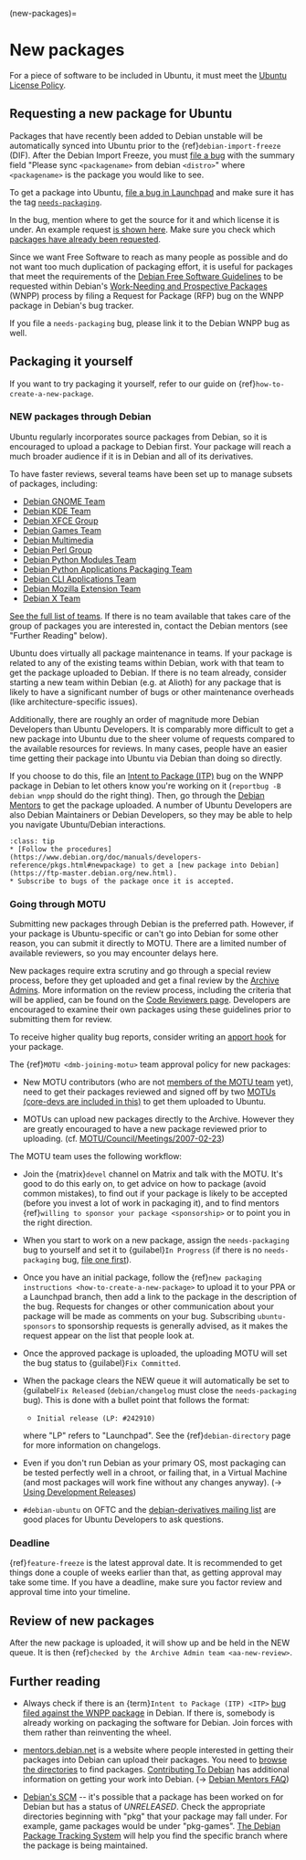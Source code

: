 (new-packages)=
# New packages

For a piece of software to be included in Ubuntu, it must meet the [Ubuntu License Policy](https://help.ubuntu.com/community/License).


## Requesting a new package for Ubuntu

Packages that have recently been added to Debian unstable will be automatically synced into Ubuntu prior to the {ref}`debian-import-freeze` (DIF).
After the Debian Import Freeze, you must [file a bug](https://launchpad.net/ubuntu/+filebug/?no-redirect) with the summary field "Please sync `<packagename>` from debian `<distro>`" where
`<packagename>` is the package you would like to see.

To get a package into Ubuntu, [file a bug in Launchpad](https://bugs.launchpad.net/ubuntu/+filebug?no-redirect&field.tag=needs-packaging) and make sure it has the tag [`needs-packaging`](https://lists.ubuntu.com/archives/ubuntu-motu/2007-March/001471.html).

In the bug, mention where to get the source for it and which license it is under.
An example request [is shown here](https://wiki.ubuntu.com/UbuntuDevelopment/NewPackages/ExamplePackageRequest).
Make sure you check which [packages have already been requested](https://launchpad.net/ubuntu/+bugs?field.tag=needs-packaging). 

Since we want Free Software to reach as many people as possible and do not want too much duplication of packaging effort, it is useful for packages that meet the requirements of the [Debian Free Software Guidelines](https://www.debian.org/social_contract) to be requested within Debian's [Work-Needing and Prospective Packages](https://www.debian.org/devel/wnpp/) (WNPP) process by filing a Request for Package (RFP) bug on the WNPP package in Debian's bug tracker.

If you file a `needs-packaging` bug, please link it to the Debian WNPP bug as well.


## Packaging it yourself

If you want to try packaging it yourself, refer to our guide on {ref}`how-to-create-a-new-package`.


### NEW packages through Debian

Ubuntu regularly incorporates source packages from Debian, so it is encouraged to upload a package to Debian first.
Your package will reach a much broader audience if it is in Debian and all of its derivatives.

To have faster reviews, several teams have been set up to manage subsets of packages, including:

* [Debian GNOME Team](https://wiki.debian.org/Teams/DebianGnome)
* [Debian KDE Team](https://salsa.debian.org/qt-kde-team/)
* [Debian XFCE Group](https://wiki.debian.org/Teams/DebianXfceGroup)
* [Debian Games Team](https://wiki.debian.org/Teams/Games)
* [Debian Multimedia](https://wiki.debian.org/DebianMultimedia)
* [Debian Perl Group](https://wiki.debian.org/Teams/DebianPerlGroup)
* [Debian Python Modules Team](https://wiki.debian.org/Teams/PythonTeam)
* [Debian Python Applications Packaging Team](https://wiki.debian.org/Teams/PythonTeam)
* [Debian CLI Applications Team](https://wiki.debian.org/Teams/DebianCliAppsTeam)
* [Debian Mozilla Extension Team](https://wiki.debian.org/Teams/DebianWebextensionTeam)
* [Debian X Team](https://salsa.debian.org/xorg-team)

[See the full list of teams](https://wiki.debian.org/Teams).
If there is no team available that takes care of the group of packages you are interested in, contact the Debian mentors (see "Further Reading" below).

Ubuntu does virtually all package maintenance in teams.
If your package is related to any of the existing teams within Debian, work with that team to get the package uploaded to Debian.
If there is no team already, consider starting a new team within Debian (e.g. at Alioth) for any package that is likely to have a significant number of bugs or other maintenance overheads (like architecture-specific issues).

Additionally, there are roughly an order of magnitude more Debian Developers than Ubuntu Developers.
It is comparably more difficult to get a new package into Ubuntu due to the sheer volume of requests compared to the available resources for reviews.
In many cases, people have an easier time getting their package into Ubuntu via Debian than doing so directly.

If you choose to do this, file an [Intent to Package (ITP)](https://www.debian.org/devel/wnpp/being_packaged) bug on the WNPP package in Debian to let others know you're working on it (`reportbug -B debian wnpp` should do the right thing).
Then, go through the [Debian Mentors](https://mentors.debian.net/) to get the package uploaded.
A number of Ubuntu Developers are also Debian Maintainers or Debian Developers, so they may be able to help you navigate Ubuntu/Debian interactions.

```{admonition} Some good tips
:class: tip
* [Follow the procedures](https://www.debian.org/doc/manuals/developers-reference/pkgs.html#newpackage) to get a [new package into Debian](https://ftp-master.debian.org/new.html).
* Subscribe to bugs of the package once it is accepted.
```


### Going through MOTU

Submitting new packages through Debian is the preferred path.
However, if your package is Ubuntu-specific or can't go into Debian for some other reason, you can submit it directly to MOTU.
There are a limited number of available reviewers, so you may encounter delays here.

New packages require extra scrutiny and go through a special review process, before they get uploaded and get a final review by the [Archive Admins](https://launchpad.net/~ubuntu-archive).
More information on the review process, including the criteria that will be applied, can be found on the [Code Reviewers page](https://wiki.ubuntu.com/UbuntuDevelopment/CodeReviews#NewPackage).
Developers are encouraged to examine their own packages using these guidelines prior to submitting them for review.

To receive higher quality bug reports, consider writing an [apport hook](https://wiki.ubuntu.com/Apport#Per-package_Apport_Hooks) for your package.

The {ref}`MOTU <dmb-joining-motu>` team approval policy for new packages:

* New MOTU contributors (who are not [members of the MOTU team](https://launchpad.net/~motu) yet), need to get their packages reviewed and signed off by two [MOTUs (core-devs are included in this)](https://launchpad.net/~motu/+members) to get them uploaded to Ubuntu.

* MOTUs can upload new packages directly to the Archive.
  However they are greatly encouraged to have a new package reviewed prior to uploading.
  (cf. [MOTU/Council/Meetings/2007-02-23](https://wiki.ubuntu.com/MOTU/Council/Meetings/2007-02-23))

The MOTU team uses the following workflow:

* Join the {matrix}`devel` channel on Matrix and talk with the MOTU.
  It's good to do this early on, to get advice on how to package (avoid common mistakes), to find out if your package is likely to be accepted (before you invest a lot of work in packaging it), and to find mentors {ref}`willing to sponsor your package <sponsorship>` or to point you in the right direction.

* When you start to work on a new package, assign the `needs-packaging` bug to yourself and set it to {guilabel}`In Progress` (if there is no `needs-packaging` bug, [file one first](https://bugs.launchpad.net/ubuntu/+filebug/+login)).

* Once you have an initial package, follow the {ref}`new packaging instructions <how-to-create-a-new-package>` to upload it to your PPA or a Launchpad branch, then add a link to the package   in the description of the bug.
  Requests for changes or other communication about your package will be made as comments on your bug.
  Subscribing `ubuntu-sponsors` to sponsorship requests is generally advised, as it makes the request appear on the list that people look at.

* Once the approved package is uploaded, the uploading MOTU will set the bug status to {guilabel}`Fix Committed`.

* When the package clears the NEW queue it will automatically be set to {guilabel`Fix Released` (`debian/changelog` must close the `needs-packaging` bug).
  This is done with a bullet point that follows the format:

  * `Initial release (LP: #242910)`
 
  where "LP" refers to "Launchpad". See the {ref}`debian-directory` page for more information on changelogs.

* Even if you don't run Debian as your primary OS, most packaging can be tested perfectly well in a chroot, or failing that, in a Virtual Machine (and most packages will work fine without any changes anyway).
  (→ [Using Development Releases](https://wiki.ubuntu.com/UsingDevelopmentReleases))

* `#debian-ubuntu` on OFTC and the [debian-derivatives mailing list](https://lists.debian.org/debian-derivatives/) are good places for Ubuntu Developers to ask questions.


### Deadline

{ref}`feature-freeze` is the latest approval date. It is recommended to get things done a couple of weeks earlier than that, as getting approval may take some time. If you have a deadline, make sure you factor review and approval time into your timeline.


## Review of new packages

After the new package is uploaded, it will show up and be held in the NEW queue.
It is then {ref}`checked by the Archive Admin team <aa-new-review>`.


## Further reading

* Always check if there is an {term}`Intent to Package (ITP) <ITP>` [bug filed against the WNPP package](https://bugs.debian.org/cgi-bin/pkgreport.cgi?pkg=wnpp;dist=unstable) in Debian.
  If there is, somebody is already working on packaging the software for Debian.
  Join forces with them rather than reinventing the wheel.

* [mentors.debian.net](https://mentors.debian.net/) is a website where people interested in getting their packages into Debian can upload their packages.
  You need to [browse the directories](https://mentors.debian.net/debian/pool/) to find packages.
  [Contributing To Debian](https://wiki.ubuntu.com/Debian/ForUbuntuDevelopers) has additional information on getting your work into Debian.
  (→ [Debian Mentors FAQ](https://wiki.debian.org/DebianMentorsFaq))

* [Debian's SCM](https://salsa.debian.org/public) -- it's possible that a package has been worked on for Debian but has a status of *UNRELEASED*.
  Check the appropriate directories beginning with "pkg" that your package may fall under.
  For example, game packages would be under "pkg-games".
  [The Debian Package Tracking System](https://packages.qa.debian.org/common/index.html) will help you find the specific branch where the package is being maintained.

